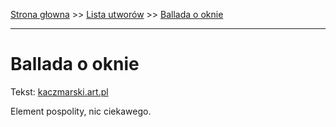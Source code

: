 [Strona głowna](../index.md) >> [Lista utworów](../list.md) >> [Ballada o oknie](49.md)

---

# Ballada o oknie

Tekst: [kaczmarski.art.pl](https://www.kaczmarski.art.pl/tworczosc/wiersze/ballada-o-oknie/)

Element pospolity, nic ciekawego.